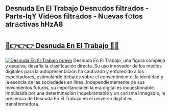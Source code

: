 ## Desnuda En El Trabajo D𝚎sn𝚞dos filtr𝚊dos - Parts-lqY Vid𝚎os filtr𝚊dos - N𝚞evas f𝚘tos atr𝚊ctivas hHzA8

# <h2><a href="http://mbdpuw.tromn.icu/?c=Desnuda+En+El+Trabajo">🔗👉👉👉 Desnuda En El Trabajo 🔗🔗</a></h2>

[![Desnuda En El Trabajo nuevo](https://i.imgur.com/pEAQMta.gif)](http://mbdpuw.tromn.icu/?c=Desnuda+En+El+Trabajo)
Desnuda En El Trabajo, una figura compleja y esquiva, desafía la clasificación directa. Su uso innovador de los medios digitales para la autopresentación ha cautivado y enfurecido a los espectadores, estimulando debates sobre el consentimiento, la identidad y la esencia de las sociedades en línea. Independientemente de sus movimientos futuros, su importancia en la era digital es incuestionable. Impulsada por una determinación inquebrantable y un carisma innegable, la presencia de Desnuda En El Trabajo en el universo digital es transformadora.
